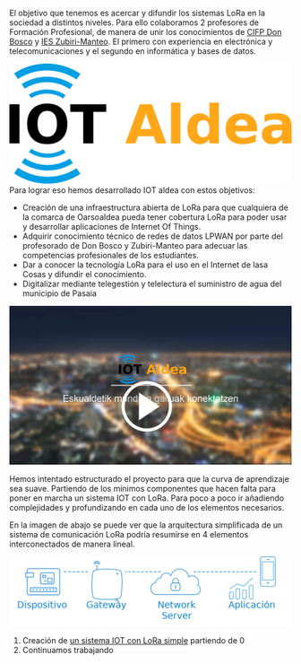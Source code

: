 El objetivo que tenemos es acercar y difundir los sistemas LoRa en la sociedad a distintos niveles. Para ello colaboramos 2 profesores de Formación Profesional, de manera de unir los conocimientos de [CIFP Don Bosco](http://fpdonbosco.com/) y [IES Zubiri-Manteo](https://zubirimanteo.hezkuntza.net/eu/inicio). El primero con experiencia en electrónica y telecomunicaciones y el segundo en informática y bases de datos. 

![](./Imagenes/IOTaldeaLogo.png)Para lograr eso hemos desarrollado IOT aldea con estos objetivos:

- Creación de una infraestructura abierta de LoRa para que cualquiera de la comarca de Oarsoaldea pueda tener cobertura LoRa para poder usar y desarrollar aplicaciones de Internet Of Things.
- Adquirir conocimiento técnico de redes de datos LPWAN por parte del profesorado de Don Bosco y Zubiri-Manteo para adecuar las competencias profesionales de los estudiantes.
- Dar a conocer la tecnología LoRa para el uso en el Internet de lasa Cosas y difundir el conocimiento.
- Digitalizar mediante telegestión y telelectura el suministro de agua del municipio de Pasaia

[![IOT Aldea](./Imagenes/PortadaVideo.png)](https://www.youtube.com/watch?v=DE_vUc4cTvA "IOT Aldea")

Hemos intentado estructurado el proyecto para que la curva de aprendizaje sea suave. Partiendo de los mínimos componentes que hacen falta para poner en marcha un sistema IOT con LoRa. Para poco a poco ir añadiendo complejidades y profundizando en cada uno de los elementos necesarios.

En la imagen de abajo se puede ver que la arquitectura  simplificada de un sistema de comunicación LoRa podría resumirse en 4 elementos interconectados de manera lineal.

![](./Imagenes/architecture-texto.png)

1. Creación de [un sistema IOT con LoRa simple](./Sistema_Simple/Sist-Simple-LoRa.md) partiendo de 0
2. Continuamos trabajando